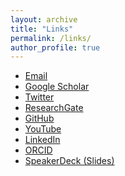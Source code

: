 ```yaml
---
layout: archive
title: "Links"
permalink: /links/
author_profile: true
---
```



- <i class="fas fa-fw fa-envelope" aria-hidden="true"></i> [Email](mailto:sean.kavanagh.19@ucl.ac.uk)
- <i class="fab fa-fw fa-googlescholar" aria-hidden="true"></i> [Google Scholar](https://bit.ly/3pBMxOG)
- <i class="fab fa-fw fa-twitter" aria-hidden="true"></i> [Twitter](https://twitter.com/Kavanagh_Sean_)
- <i class="fab fa-fw fa-researchgate" aria-hidden="true"></i> [ResearchGate](https://www.researchgate.net/profile/Sean-Kavanagh-3)
- <i class="fab fa-fw fa-github" aria-hidden="true"></i> [GitHub](https://github.com/kavanase)
- <i class="fab fa-fw fa-youtube" aria-hidden="true"></i> [YouTube](https://bit.ly/2U5YgLf)
- <i class="fab fa-fw fa-linkedin" aria-hidden="true"></i> [LinkedIn](https://www.linkedin.com/in/seankav/)
- <i class="fab fa-fw fa-orcid" aria-hidden="true"></i> [ORCID](https://orcid.org/0000-0003-4577-9647)
- <i class="fab fa-speaker-deck" aria-hidden="true"></i> [SpeakerDeck (Slides)](http://speakerdeck.com/kavanase)
